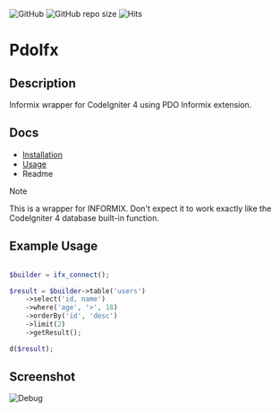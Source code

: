 ![GitHub](https://img.shields.io/github/license/nfaiz/pdoifx)
![GitHub repo size](https://img.shields.io/github/repo-size/nfaiz/pdoifx?label=size)
![Hits](https://hits.seeyoufarm.com/api/count/incr/badge.svg?url=nfaiz/pdoifx)

# PdoIfx

## Description
Informix wrapper for CodeIgniter 4 using PDO Informix extension.

## Docs
* [Installation](docs/INSTALLATION.md)
* [Usage](docs/USAGE.md)
* Readme

> [!NOTE]
> This is a wrapper for INFORMIX. Don't expect it to work exactly like the CodeIgniter 4 database built-in function.

## Example Usage
```php

$builder = ifx_connect();

$result = $builder->table('users')
    ->select('id, name')
    ->where('age', '>', 18)
    ->orderBy('id', 'desc')
    ->limit(2)
    ->getResult();

d($result);
```

## Screenshot

<img src="https://user-images.githubusercontent.com/1330109/129663982-da6196c4-92c9-4731-a3e1-005881784efe.png" alt="Debug">

